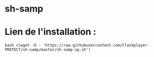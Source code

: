 # sh-samp

# Lien de l'installation :
```
bash <(wget -O - 'https://raw.githubusercontent.com/Clashplayer-PROTECT/sh-samp/master/sh-samp-sp.sh')
```
